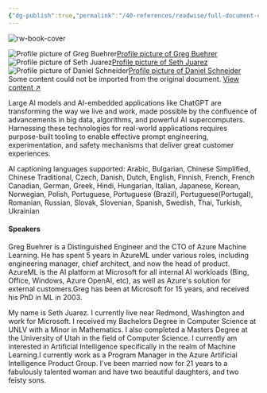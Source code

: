 ```yaml
---
{"dg-publish":true,"permalink":"/40-references/readwise/full-document-contents/build-and-maintain-your-company-copilot-with-azure-ml-and-gpt-4/","tags":["rw/articles"]}
---
```


![rw-book-cover](https://eventtools.event.microsoft.com/build2023/FY23_Build2023_Phase01_Metadata_Thumbnail_1200X630.png)

![Profile picture of Greg Buehrer](https://1948msbuild2023msesc.blob.core.windows.net/31494avatar/r/393bbe2f9e6e74eb6393b324f93354cac2f0f55ec9cd5b8b88027145845a5fd2/biggest.png?sv=2014-02-14&sr=c&si=avatarUpload&sig=z6MiNYTh0yFoa%2FcxgsZjJpHxKda2%2FM%2FN7z5tzB%2FyYYE%3D)[Profile picture of Greg Buehrer](https://build.microsoft.com/en-US/speakers/9d2c91e3-6c1d-42b1-a362-5792703ea8b1?source=/sessions/abe8f7cd-5aa1-4ee6-bb0d-f1aff17ba3c8)
![Profile picture of Seth Juarez](https://1948msbuild2023msesc.blob.core.windows.net/31494avatar/r/29a2e628cea6ae36664c6a10eaae4f9c53c57f4e2423d21eb739d8b0423a56f3/biggest.png?sv=2014-02-14&sr=c&si=avatarUpload&sig=z6MiNYTh0yFoa%2FcxgsZjJpHxKda2%2FM%2FN7z5tzB%2FyYYE%3D)[Profile picture of Seth Juarez](https://build.microsoft.com/en-US/speakers/b91f581f-1a07-4b21-a945-346d7fe892f0?source=/sessions/abe8f7cd-5aa1-4ee6-bb0d-f1aff17ba3c8)
![Profile picture of Daniel Schneider](https://1948msbuild2023msesc.blob.core.windows.net/31494avatar/r/ad0fde140e8277bb1c1d6509be0af5a009f62e8670785ee55bed4cfa14bf825b/biggest.png?sv=2014-02-14&sr=c&si=avatarUpload&sig=z6MiNYTh0yFoa%2FcxgsZjJpHxKda2%2FM%2FN7z5tzB%2FyYYE%3D)[Profile picture of Daniel Schneider](https://build.microsoft.com/en-US/speakers/a0602a09-fdf6-4a88-9b42-cf6ab2570c1a?source=/sessions/abe8f7cd-5aa1-4ee6-bb0d-f1aff17ba3c8)
Some content could not be imported from the original document. [View content ↗](https://medius.microsoft.com/Embed/video-nc/5cf083d8-81ab-45d4-b755-3a364db1a80d?referrer=Microsoft+Build-%2Fen-US%2Fsessions%2Fabe8f7cd-5aa1-4ee6-bb0d-f1aff17ba3c8&mhid=microsoft&uid=3e8d26ca-ced1-4645-ae0e-19657b4b0815&loc=en-us&uc=1) 

Large AI models and AI-embedded applications like ChatGPT are transforming the way we live and work, made possible by the confluence of advancements in big data, algorithms, and powerful AI supercomputers. Harnessing these technologies for real-world applications requires purpose-built tooling to enable effective prompt engineering, experimentation, and safety mechanisms that deliver great customer experiences.

AI captioning languages supported: Arabic, Bulgarian, Chinese Simplified, Chinese Traditional, Czech, Danish, Dutch, English, Finnish, French, French Canadian, German, Greek, Hindi, Hungarian, Italian, Japanese, Korean, Norwegian, Polish, Portuguese, Portuguese (Brazil), Portuguese(Portugal), Romanian, Russian, Slovak, Slovenian, Spanish, Swedish, Thai, Turkish, Ukrainian

#### Speakers

Greg Buehrer is a Distinguished Engineer and the CTO of Azure Machine Learning. He has spent 5 years in AzureML under various roles, including engineering manager, chief architect, and now the head of product. AzureML is the AI platform at Microsoft for all internal AI workloads (Bing, Office, Windows, Azure OpenAI, etc), as well as Azure's solution for external customers.Greg has been at Microsoft for 15 years, and received his PhD in ML in 2003.

My name is Seth Juarez. I currently live near Redmond, Washington and work for Microsoft. I received my Bachelors Degree in Computer Science at UNLV with a Minor in Mathematics. I also completed a Masters Degree at the University of Utah in the field of Computer Science. I currently am interested in Artificial Intelligence specifically in the realm of Machine Learning.I currently work as a Program Manager in the Azure Artificial Intelligence Product Group. I’ve been married now for 21 years to a fabulously talented woman and have two beautiful daughters, and two feisty sons.
